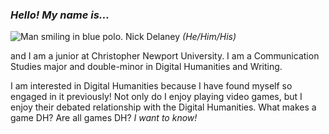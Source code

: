 ### _Hello! My name is..._
![Man smiling in blue polo.](nickpdel.github.io/COMM350-Blogs/images/headshot.jpeg)
Nick Delaney _(He/Him/His)_

and I am a junior at Christopher Newport University. I am a Communication Studies major and double-minor in Digital Humanities and Writing.

I am interested in Digital Humanities because I have found myself so engaged in it previously! Not only do I enjoy playing video games, but I enjoy their debated relationship with the Digital Humanities. What makes a game DH? Are all games DH? _I want to know!_

